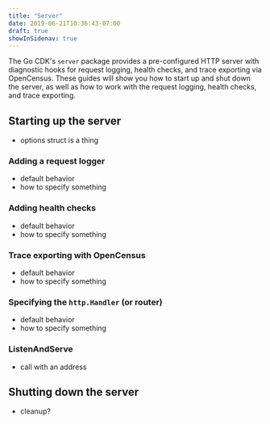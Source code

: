 ```yaml
---
title: "Server"
date: 2019-06-21T10:36:43-07:00
draft: true
showInSidenav: true
---
```


The Go CDK's `server` package provides a pre-configured HTTP server with diagnostic hooks for request logging, health checks, and trace exporting via OpenCensus. These guides will show you how to start up and shut down the server, as well as how to work with the request logging, health checks, and trace exporting.

## Starting up the server

- options struct is a thing

### Adding a request logger

- default behavior
- how to specify something

### Adding health checks

- default behavior
- how to specify something

### Trace exporting with OpenCensus

- default behavior
- how to specify something

### Specifying the `http.Handler` (or router)

- default behavior
- how to specify something

### ListenAndServe

- call with an address

## Shutting down the server

- cleanup?